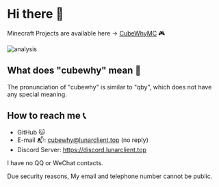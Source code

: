 # Hi there 👋

Minecraft Projects are available here -> [CubeWhyMC](https://github.com/CubeWhyMC) 🎮

![analysis](https://github-readme-stats.vercel.app/api?username=cubewhy)

## What does "cubewhy" mean 🤔

The pronunciation of "cubewhy" is similar to "qby", which does not have any special meaning.

## How to reach me 📞

- GitHub 🐱
- E-mail 📬: cubewhy@lunarclient.top (no reply)
- Discord Server: https://discord.lunarclient.top

I have no QQ or WeChat contacts.

Due security reasons, My email and telephone number cannot be public.
